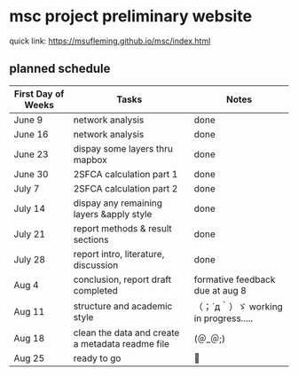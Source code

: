 # msc project preliminary website
quick link: https://msufleming.github.io/msc/index.html

## planned schedule
| First Day of Weeks |   Tasks   |       Notes      |
|--------------------|-----------|------------------|
| June 9  | network analysis | done|
| June 16  | network analysis |done|
| June 23 | dispay some layers thru mapbox |done|
|  June 30  | 2SFCA calculation part 1 |done|
| July 7 | 2SFCA calculation part 2  |done|
|  July 14  |dispay any remaining layers &apply style |done|
| July 21| report methods & result sections |done|
| July 28| report intro, literature, discussion |done|
| Aug 4| conclusion, report draft completed|formative feedback due at aug 8|
| Aug 11|structure and academic style| （；´д｀）ゞ working in progress.....
| Aug 18| clean the data and create a metadata readme file| (＠_＠;)
| Aug 25|ready to go|🤞
